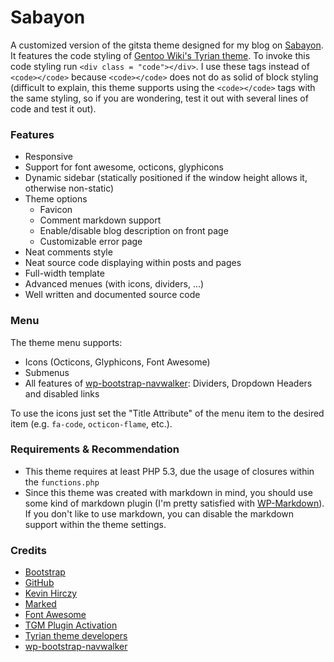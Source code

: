 Sabayon
======
A customized version of the gitsta theme designed for my blog on [Sabayon](http://linux.x10host.com/blog/). It features the code styling of [Gentoo Wiki's Tyrian theme](https://gitweb.gentoo.org/proj/gentoo-wiki-tyrian.git/). To invoke this code styling run `<div class = "code"></div>`. I use these tags instead of `<code></code>` because `<code></code>` does not do as solid of block styling (difficult to explain, this theme supports using the `<code></code>` tags with the same styling, so if you are wondering, test it out with several lines of code and test it out). 

### Features
* Responsive
* Support for font awesome, octicons, glyphicons
* Dynamic sidebar (statically positioned if the window height allows it, otherwise non-static)
* Theme options
  * Favicon
  * Comment markdown support
  * Enable/disable blog description on front page
  * Customizable error page
* Neat comments style
* Neat source code displaying within posts and pages
* Full-width template
* Advanced menues (with icons, dividers, ...)
* Well written and documented source code

### Menu
The theme menu supports:
* Icons (Octicons, Glyphicons, Font Awesome)
* Submenus
* All features of [wp-bootstrap-navwalker](https://github.com/twittem/wp-bootstrap-navwalker): Dividers, Dropdown Headers and disabled links

To use the icons just set the "Title Attribute" of the menu item to the desired item (e.g. `fa-code`, `octicon-flame`, etc.).

### Requirements & Recommendation
* This theme requires at least PHP 5.3, due the usage of closures within the `functions.php`
* Since this theme was created with markdown in mind, you should use some kind of markdown plugin (I'm pretty satisfied with [WP-Markdown](https://wordpress.org/plugins/wp-markdown/)). If you don't like to use markdown, you can disable the markdown support within the theme settings.

### Credits
* [Bootstrap](http://www.getbootstrap.com)
* [GitHub](http://www.github.com)
* [Kevin Hirczy](https://github.com/nehalist)
* [Marked](https://github.com/chjj/marked)
* [Font Awesome](http://fortawesome.github.io/Font-Awesome/)
* [TGM Plugin Activation](http://tgmpluginactivation.com/)
* [Tyrian theme developers](https://gitweb.gentoo.org/proj/gentoo-wiki-tyrian.git/)
* [wp-bootstrap-navwalker](https://github.com/twittem/wp-bootstrap-navwalker)
